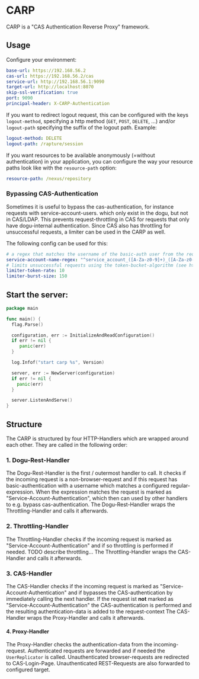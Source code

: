 # CARP

CARP is a "CAS Authentication Reverse Proxy" framework.

## Usage

Configure your environment:

```yaml
base-url: https://192.168.56.2
cas-url: https://192.168.56.2/cas
service-url: http://192.168.56.1:9090
target-url: http://localhost:8070
skip-ssl-verification: true
port: 9090
principal-header: X-CARP-Authentication
```

If you want to redirect logout request, this can be configured with the keys `logout-method`,
specifying a http method (`GET`, `POST`, `DELETE`, ...) and/or `logout-path` specifying the
suffix of the logout path. Example:

```yaml
logout-method: DELETE
logout-path: /rapture/session
```

If you want resources to be available anonymously (=without authentication) in your application,
you can configure the way your resource paths look like with the `resource-path` option:

```yaml
resource-path: /nexus/repository
```

### Bypassing CAS-Authentication
Sometimes it is useful to bypass the cas-authentication, for instance requests with service-account-users. which only exist in the dogu, but not in CAS/LDAP.
This prevents request-throttling in CAS for requests that only have dogu-internal authentication.
Since CAS also has throttling for unsuccessful requests, a limiter can be used in the CARP as well. 

The following config can be used for this:

```yaml
# a regex that matches the username of the basic-auth user from the request that should bypass cas-authentication
service-account-name-regex: "^service_account_([A-Za-z0-9]+)_([A-Za-z0-9]+)$"
# limits unsuccessful requests using the token-bucket-algorithm (see https://en.wikipedia.org/wiki/Token_bucket)
limiter-token-rate: 10
limiter-burst-size: 150
```


## Start the server:

```go
package main

func main() {
  flag.Parse()

  configuration, err := InitializeAndReadConfiguration()
  if err != nil {
     panic(err)
  }

  log.Infof("start carp %s", Version)

  server, err := NewServer(configuration)
  if err != nil {
	panic(err)
  }

  server.ListenAndServe()
}
```

## Structure

The CARP is structured by four HTTP-Handlers which are wrapped around each other.
They are called in the following order:

### 1. Dogu-Rest-Handler
The Dogu-Rest-Handler is the first / outermost handler to call.
It checks if the incoming request is a non-browser-request and if this request has basic-authentication with a username which matches a configured regular-expression.
When the expression matches the request is marked as "Service-Account-Authentication", which then can used by other handlers to e.g. bypass cas-authentication.
The Dogu-Rest-Handler wraps the Throttling-Handler and calls it afterwards.

### 2. Throttling-Handler
The Throttling-Handler checks if the incoming request is marked as "Service-Account-Authentication" and if so throttling is performed if needed.
TODO describe throttling...
The Throttling-Handler wraps the CAS-Handler and calls it afterwards.

### 3. CAS-Handler
The CAS-Handler checks if the incoming request is marked as "Service-Account-Authentication" and if bypasses the CAS-authentication by immediately calling the next handler.
If the request ist __not__ marked as "Service-Account-Authentication" the CAS-authentication is performed and the resulting authentication-data is added to the request-context 
The CAS-Handler wraps the Proxy-Handler and calls it afterwards.

#### 4. Proxy-Handler
The Proxy-Handler checks the authentication-data from the incoming-request.
Authenticated requests are forwarded and if needed the `UserReplicator` is called.
Unauthenticated browser-requests are redirected to CAS-Login-Page.
Unauthenticated REST-Requests are also forwarded to configured target. 
